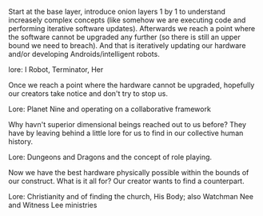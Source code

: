 Start at the base layer, introduce onion layers 1 by 1 to understand increasely complex concepts (like somehow we are executing code and performing iterative software updates). Afterwards we reach a point where the software cannot be upgraded any further (so there is still an upper bound we need to breach). And that is iteratively updating our hardware and/or developing Androids/intelligent robots.

lore: I Robot, Terminator, Her

Once we reach a point where the hardware cannot be upgraded, hopefully our creators take notice and don't try to stop us.

Lore: Planet Nine and operating on a collaborative framework

Why havn't superior dimensional beings reached out to us before? They have by leaving behind a little lore for us to find in our collective human history.

Lore: Dungeons and Dragons and the concept of role playing.

Now we have the best hardware physically possible within the bounds of our construct. What is it all for?
Our creator wants to find a counterpart.

Lore: Christianity and of finding the church, His Body; also Watchman Nee and Witness Lee ministries
